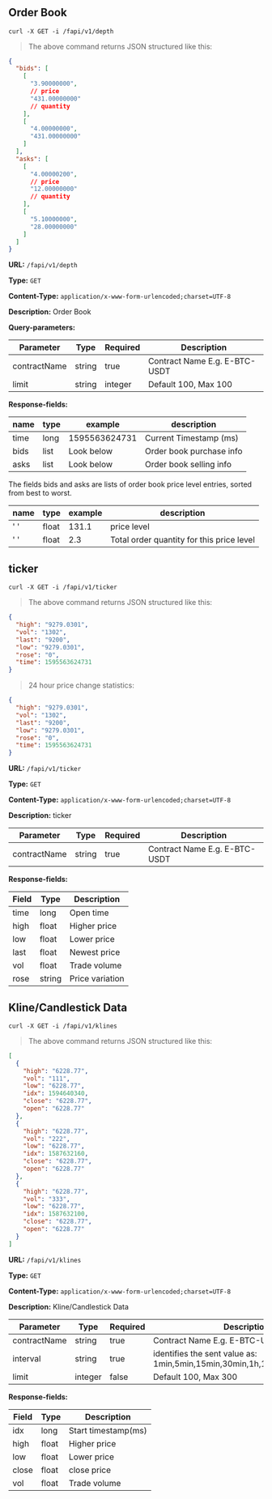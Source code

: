 
# 

## Order Book

```demo
curl -X GET -i /fapi/v1/depth
```

> The above command returns JSON structured like this:

```json
{
  "bids": [
    [
      "3.90000000",
      // price
      "431.00000000"
      // quantity
    ],
    [
      "4.00000000",
      "431.00000000"
    ]
  ],
  "asks": [
    [
      "4.00000200",
      // price
      "12.00000000"
      // quantity
    ],
    [
      "5.10000000",
      "28.00000000"
    ]
  ]
}
```

**URL:** `/fapi/v1/depth`

**Type:** `GET`

**Content-Type:** `application/x-www-form-urlencoded;charset=UTF-8`

**Description:** Order Book

**Query-parameters:**

| Parameter | Type | Required | Description |
|-----------|------|----------|-------------|
|contractName|string|true|Contract Name E.g. E-BTC-USDT |-|
|limit|string|integer|Default 100, Max 100   |-|

**Response-fields:**

| name                    | type              | example                  | description                          |
| ----------------------- | ----------------- | ------------------------ | ------------------------------------ |
| time                    | long              | 1595563624731            | Current Timestamp  (ms)              |
| bids                    | list              | Look below               | Order book purchase info             |
| asks                    | list              | Look below               | Order book selling info              |

The fields bids and asks are lists of order book price level entries, sorted from best to worst.

| name                    | type              | example                  | description                          |
| ----------------------- | ----------------- | ------------------------ | ------------------------------------ |
| ' '                     | float             | 131.1                    | price level                          |
| ' '                     | float             | 2.3                      | Total order quantity for this price level |

## ticker

```demo
curl -X GET -i /fapi/v1/ticker
```

> The above command returns JSON structured like this:

```json
{
  "high": "9279.0301",
  "vol": "1302",
  "last": "9200",
  "low": "9279.0301",
  "rose": "0",
  "time": 1595563624731
}
```

> 24 hour price change statistics:

```json
{
  "high": "9279.0301",
  "vol": "1302",
  "last": "9200",
  "low": "9279.0301",
  "rose": "0",
  "time": 1595563624731
}
```

**URL:** `/fapi/v1/ticker`

**Type:** `GET`

**Content-Type:** `application/x-www-form-urlencoded;charset=UTF-8`

**Description:** ticker

| Parameter | Type | Required | Description |
|-----------|------|----------|-------------|
|contractName|string|true|Contract Name E.g. E-BTC-USDT |-|

**Response-fields:**

| Field                    | Type              | Description                          |
| ----------------------- | ----------------- | ------------------------------------ |
| time                    | long              | Open time                            |
| high                    | float             | Higher price                         |
| low                     | float             | Lower price                          |
| last                    | float             | Newest price                         | 
| vol                     | float             | Trade volume                         |
| rose                    | string            | Price variation                      |

## Kline/Candlestick Data

```demo
curl -X GET -i /fapi/v1/klines
```

> The above command returns JSON structured like this:

```json
[
  {
    "high": "6228.77",
    "vol": "111",
    "low": "6228.77",
    "idx": 1594640340,
    "close": "6228.77",
    "open": "6228.77"
  },
  {
    "high": "6228.77",
    "vol": "222",
    "low": "6228.77",
    "idx": 1587632160,
    "close": "6228.77",
    "open": "6228.77"
  },
  {
    "high": "6228.77",
    "vol": "333",
    "low": "6228.77",
    "idx": 1587632100,
    "close": "6228.77",
    "open": "6228.77"
  }
]
```

**URL:** `/fapi/v1/klines`

**Type:** `GET`

**Content-Type:** `application/x-www-form-urlencoded;charset=UTF-8`

**Description:** Kline/Candlestick Data

| Parameter | Type | Required | Description |
|-----------|------|----------|-------------|
|contractName|string| true     |Contract Name E.g. E-BTC-USDT |-|
| interval              | string        | true     | identifies the sent value as: 1min,5min,15min,30min,1h,1day,1week,1month |
| limit                 | integer       | false    | Default 100, Max 300                    |

**Response-fields:**

| Field                    | Type              | Description                          |
| ----------------------- | ----------------- | ------------------------------------ |
| idx                     | long              | Start timestamp(ms)                  |
| high                    | float             | Higher price                         |
| low                     | float             | Lower price                          |
| close                   | float             | close price                         | 
| vol                     | float             | Trade volume                         |



